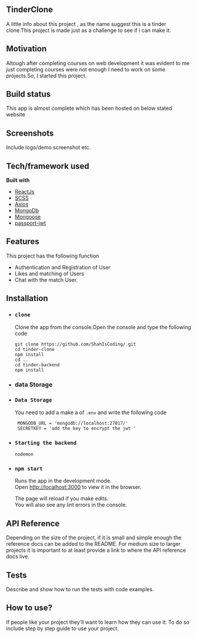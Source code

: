 ## TinderClone
A little info about this project , as the name suggest this is a tinder clone.This project is made just as a challenge to see if i can make it.

## Motivation
Altough after completing courses on web development it was evident to me just completing courses were not enough I need to work on some projects.So, I started this project.

## Build status
This app is almost complete which has been hosted on below stated website


## Screenshots
Include logo/demo screenshot etc.

## Tech/framework used
<b>Built with</b>
- [ReactJs](https://reactjs.org/)
- [SCSS](https://sass-lang.com/)
- [Axios](https://axios-http.com/)
- [MongoDb](https://www.mongodb.com)
- [Mongoose](https://mongoosejs.com/docs/guide.html#definition)
- [passport-jwt](http://www.passportjs.org/packages/passport-jwt/)

## Features
This project has the following function

* Authentication and Registration of User
* Likes and matching of Users
* Chat with the match User.

## Installation
-  ### `clone`
    Clone the app from the console.Open the console and type the following code
    ```
    git clone https://github.com/ShahIsCoding/.git
    cd tinder-clone 
    npm install
    cd ..
    cd tinder-backend
    npm install
    ```
-  ### data Storage
-  ### `Data Storage`
   You need to add a make a of `.env` and write the following code
   ```   
    MONGODB_URL = 'mongodb://localhost:27017/'
    SECRETKEY = 'add the key to encrypt the jwt '
   ```
   
-  ### `Starting the backend `
    ```
    nodemon
    ```
-  ### `npm start`
    Runs the app in the development mode.\
    Open [http://localhost:3000](http://localhost:3000) to view it in the browser.

    The page will reload if you make edits.\
    You will also see any lint errors in the console.   

## API Reference

Depending on the size of the project, if it is small and simple enough the reference docs can be added to the README. For medium size to larger projects it is important to at least provide a link to where the API reference docs live.

## Tests
Describe and show how to run the tests with code examples.

## How to use?
If people like your project they’ll want to learn how they can use it. To do so include step by step guide to use your project.
